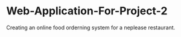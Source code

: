 # Web-Application-For-Project-2 
Creating an online food orderning system for a neplease restaurant.
